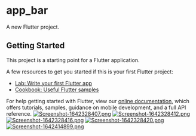 # app_bar

A new Flutter project.

## Getting Started

This project is a starting point for a Flutter application.

A few resources to get you started if this is your first Flutter project:

- [Lab: Write your first Flutter app](https://flutter.dev/docs/get-started/codelab)
- [Cookbook: Useful Flutter samples](https://flutter.dev/docs/cookbook)

For help getting started with Flutter, view our
[online documentation](https://flutter.dev/docs), which offers tutorials,
samples, guidance on mobile development, and a full API reference.
[![Screenshot-1642328407.png](https://i.postimg.cc/B62bKWPt/Screenshot-1642328407.png)](https://postimg.cc/625tkm0N)
[![Screenshot-1642328412.png](https://i.postimg.cc/x8YCGsL5/Screenshot-1642328412.png)](https://postimg.cc/TL7ffJ75)
[![Screenshot-1642328416.png](https://i.postimg.cc/rFVsKPVF/Screenshot-1642328416.png)](https://postimg.cc/PN7T7KvB)
[![Screenshot-1642328420.png](https://i.postimg.cc/8PZ5Wmcd/Screenshot-1642328420.png)](https://postimg.cc/2VBrNv43)
[![Screenshot-1642414899.png](https://i.postimg.cc/N0wDjRW1/Screenshot-1642414899.png)](https://postimg.cc/xXtMsNjC)
